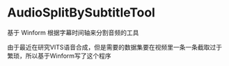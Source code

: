 # AudioSplitBySubtitleTool
基于 Winform 根据字幕时间轴来分割音频的工具

由于最近在研究VITS语音合成，但是需要的数据集要在视频里一条一条截取过于繁琐，所以基于Winform写了这个程序
